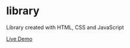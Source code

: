 # library

Library created with HTML, CSS and JavaScript

[Live Demo](https://eyuhar.github.io/library/)
